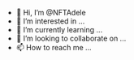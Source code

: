 - 👋 Hi, I’m @NFTAdele
- 👀 I’m interested in ...
- 🌱 I’m currently learning ...
- 💞️ I’m looking to collaborate on ...
- 📫 How to reach me ...

<!---
NFTAdele/NFTAdele is a ✨ special ✨ repository because its `README.md` (this file) appears on your GitHub profile.
You can click the Preview link to take a look at your changes.
--->
